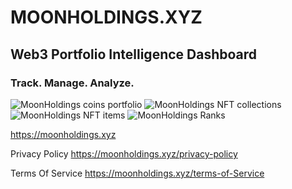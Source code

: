 # MOONHOLDINGS.XYZ

## Web3 Portfolio Intelligence Dashboard

### Track. Manage. Analyze.

![MoonHoldings coins portfolio](https://github.com/leongaban/github_images/blob/master/mh_coins.png?raw=true)
![MoonHoldings NFT collections](https://github.com/leongaban/github_images/blob/master/mh_collections.png?raw=true)
![MoonHoldings NFT items](https://github.com/leongaban/github_images/blob/master/mh_items.png?raw=true)
![MoonHoldings Ranks](https://github.com/leongaban/github_images/blob/master/mh_ranks.png?raw=true)

https://moonholdings.xyz

Privacy Policy
https://moonholdings.xyz/privacy-policy

Terms Of Service
https://moonholdings.xyz/terms-of-Service
